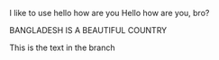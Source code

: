 
I like to use hello how are you
Hello how are you, bro?

BANGLADESH IS A BEAUTIFUL COUNTRY

This is the text in the branch
